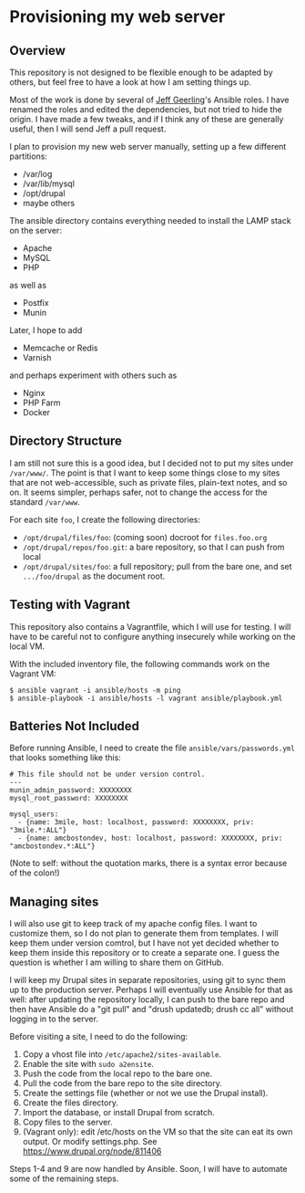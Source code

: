 # Provisioning my web server

## Overview

This repository is not designed to be flexible enough to be adapted by others,
but feel free to have a look at how I am setting things up.

Most of the work is done by several of [Jeff
Geerling](https://github.com/geerlingguy)'s Ansible roles. I have renamed the
roles and edited the dependencies, but not tried to hide the origin.  I have
made a few tweaks, and if I think any of these are generally useful, then I
will send Jeff a pull request.

I plan to provision my new web server manually, setting up a few different
partitions:

- /var/log
- /var/lib/mysql
- /opt/drupal
- maybe others

The ansible directory contains everything needed to install the LAMP stack on
the server:

- Apache
- MySQL
- PHP

as well as

- Postfix
- Munin

Later, I hope to add

- Memcache or Redis
- Varnish

and perhaps experiment with others such as

- Nginx
- PHP Farm
- Docker

## Directory Structure

I am still not sure this is a good idea, but I decided not to put my sites
under `/var/www/`.  The point is that I want to keep some things close to my
sites that are not web-accessible, such as private files, plain-text notes,
and so on.  It seems simpler, perhaps safer, not to change the access for the
standard `/var/www`.

For each site `foo`, I create the following directories:

- `/opt/drupal/files/foo`:  (coming soon) docroot for `files.foo.org`
- `/opt/drupal/repos/foo.git`:  a bare repository, so that I can push from
  local
- `/opt/drupal/sites/foo`:  a full repository; pull from the bare one, and set
  `.../foo/drupal` as the document root.

## Testing with Vagrant

This repository also contains a Vagrantfile, which I will use for testing.  I
will have to be careful not to configure anything insecurely while working on
the local VM.

With the included inventory file, the following commands work on the Vagrant
VM:

```
$ ansible vagrant -i ansible/hosts -m ping
$ ansible-playbook -i ansible/hosts -l vagrant ansible/playbook.yml
```

## Batteries Not Included

Before running Ansible, I need to create the file `ansible/vars/passwords.yml`
that looks something like this:
```
# This file should not be under version control.
---
munin_admin_password: XXXXXXXX
mysql_root_password: XXXXXXXX

mysql_users:
  - {name: 3mile, host: localhost, password: XXXXXXXX, priv: "3mile.*:ALL"}
  - {name: amcbostondev, host: localhost, password: XXXXXXXX, priv: "amcbostondev.*:ALL"}
```
(Note to self: without the quotation marks, there is a syntax error because of
the colon!)

## Managing sites

I will also use git to keep track of my apache config files.  I want to
customize them, so I do not plan to generate them from templates.  I will keep
them under version comtrol, but I have not yet decided whether to keep them
inside this repository or to create a separate one. I guess the question is
whether I am willing to share them on GitHub.

I will keep my Drupal sites in separate repositories, using git to sync them
up to the production server.  Perhaps I will eventually use Ansible for that
as well:  after updating the repository locally, I can push to the bare repo
and then have Ansible do a "git pull" and "drush updatedb; drush cc all"
without logging in to the server.

Before visiting a site, I need to do the following:

1. Copy a vhost file into `/etc/apache2/sites-available`.
2. Enable the site with `sudo a2ensite`.
3. Push the code from the local repo to the bare one.
4. Pull the code from the bare repo to the site directory.
5. Create the settings file (whether or not we use the Drupal install).
6. Create the files directory.
7. Import the database, or install Drupal from scratch.
8. Copy files to the server.
9. (Vagrant only): edit /etc/hosts on the VM so that the site can eat its own
   output. Or modify settings.php.  See https://www.drupal.org/node/811406

Steps 1-4 and 9 are now handled by Ansible.  Soon, I will have to automate some
of the remaining steps.
